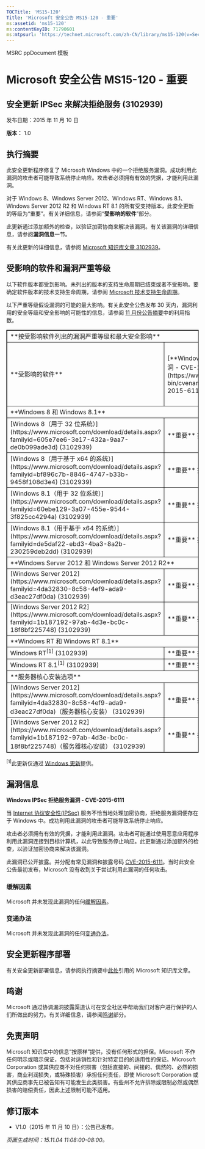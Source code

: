 ```yaml
---
TOCTitle: 'MS15-120'
Title: 'Microsoft 安全公告 MS15-120 - 重要'
ms:assetid: 'ms15-120'
ms:contentKeyID: 71790601
ms:mtpsurl: 'https://technet.microsoft.com/zh-CN/library/ms15-120(v=Security.10)'
---
```


MSRC ppDocument 模板

Microsoft 安全公告 MS15-120 - 重要
==================================

安全更新 IPSec 来解决拒绝服务 (3102939)
---------------------------------------

发布日期：2015 年 11 月 10 日

**版本：** 1.0

执行摘要
--------

此安全更新程序修复了 Microsoft Windows 中的一个拒绝服务漏洞。成功利用此漏洞的攻击者可能导致系统停止响应。攻击者必须拥有有效的凭据，才能利用此漏洞。

对于 Windows 8、Windows Server 2012、Windows RT、Windows 8.1、Windows Server 2012 R2 和 Windows RT 8.1 的所有受支持版本，此安全更新的等级为“重要”。有关详细信息，请参阅“**受影响的软件**”部分。

此更新通过添加额外的检查，以验证加密协商来解决该漏洞。有关该漏洞的详细信息，请参阅**漏洞信息**一节。

有关此更新的详细信息，请参阅 [Microsoft 知识库文章 3102939](https://support.microsoft.com/zh-cn/kb/3102939)。

受影响的软件和漏洞严重等级
--------------------------

以下软件版本都受到影响。未列出的版本的支持生命周期已结束或者不受影响。要确定软件版本的技术支持生命周期，请参阅 [Microsoft 技术支持生命周期](https://support.microsoft.com/zh-cn/lifecycle)。

以下严重等级假设漏洞的可能的最大影响。有关此安全公告发布 30 天内，漏洞利用的安全等级和安全影响的可能性的信息，请参阅 [11 月份公告摘要](https://technet.microsoft.com/zh-cn/library/security/ms15-nov)中的利用指数。

<p> </p>
<table style="border:1px solid black;">
<tr>
<td style="border:1px solid black;" colspan="3">
**按受影响软件列出的漏洞严重等级和最大安全影响**

</td>
</tr>
<tr>
<td style="border:1px solid black;">
**受影响的软件**

</td>
<td style="border:1px solid black;">
[**Windows IPSec 拒绝服务漏洞 - CVE-2015-6111**](https://www.cve.mitre.org/cgi-bin/cvename.cgi?name=cve-2015-6111)

</td>
<td style="border:1px solid black;">
**替代的更新**

</td>
</tr>
<tr>
<td style="border:1px solid black;" colspan="3">
**Windows 8 和 Windows 8.1**

</td>
</tr>
<tr>
<td style="border:1px solid black;">
[Windows 8（用于 32 位系统）](https://www.microsoft.com/download/details.aspx?familyid=605e7ee6-3e17-432a-9aa7-de0b099ade3d)  
(3102939)

</td>
<td style="border:1px solid black;">
**重要**  
拒绝服务

</td>
<td style="border:1px solid black;">
无

</td>
</tr>
<tr>
<td style="border:1px solid black;">
[Windows 8（用于基于 x64 的系统）](https://www.microsoft.com/download/details.aspx?familyid=bf896c7b-8846-4747-b33b-9458f108d3e4)  
(3102939)

</td>
<td style="border:1px solid black;">
**重要**  
拒绝服务

</td>
<td style="border:1px solid black;">
无

</td>
</tr>
<tr>
<td style="border:1px solid black;">
[Windows 8.1（用于 32 位系统）](https://www.microsoft.com/download/details.aspx?familyid=60ebe129-3a07-455e-9544-3f825cc4294a)  
(3102939)

</td>
<td style="border:1px solid black;">
**重要**  
拒绝服务

</td>
<td style="border:1px solid black;">
无

</td>
</tr>
<tr>
<td style="border:1px solid black;">
[Windows 8.1（用于基于 x64 的系统）](https://www.microsoft.com/download/details.aspx?familyid=de5daf22-ebd3-4ba3-8a2b-230259deb2dd)  
(3102939)

</td>
<td style="border:1px solid black;">
**重要**  
拒绝服务

</td>
<td style="border:1px solid black;">
无

</td>
</tr>
<tr>
<td style="border:1px solid black;" colspan="3">
**Windows Server 2012 和 Windows Server 2012 R2**

</td>
</tr>
<tr>
<td style="border:1px solid black;">
[Windows Server 2012](https://www.microsoft.com/download/details.aspx?familyid=4da32830-8c58-4ef9-ada9-d3eac27df0da)  
(3102939)

</td>
<td style="border:1px solid black;">
**重要**  
拒绝服务

</td>
<td style="border:1px solid black;">
无

</td>
</tr>
<tr>
<td style="border:1px solid black;">
[Windows Server 2012 R2](https://www.microsoft.com/download/details.aspx?familyid=1b187192-97ab-4d3e-bc0c-18f8bf225748)  
(3102939)

</td>
<td style="border:1px solid black;">
**重要**  
拒绝服务

</td>
<td style="border:1px solid black;">
无

</td>
</tr>
<tr>
<td style="border:1px solid black;" colspan="3">
**Windows RT 和 Windows RT 8.1**

</td>
</tr>
<tr>
<td style="border:1px solid black;">
Windows RT<sup>[1]</sup>  
(3102939)

</td>
<td style="border:1px solid black;">
**重要**  
拒绝服务

</td>
<td style="border:1px solid black;">
无

</td>
</tr>
<tr>
<td style="border:1px solid black;">
Windows RT 8.1<sup>[1]</sup>  
(3102939)

</td>
<td style="border:1px solid black;">
**重要**  
拒绝服务

</td>
<td style="border:1px solid black;">
无

</td>
</tr>
<tr>
<td style="border:1px solid black;" colspan="3">
**服务器核心安装选项**

</td>
</tr>
<tr>
<td style="border:1px solid black;">
[Windows Server 2012](https://www.microsoft.com/download/details.aspx?familyid=4da32830-8c58-4ef9-ada9-d3eac27df0da)（服务器核心安装）  
(3102939)

</td>
<td style="border:1px solid black;">
**重要**  
拒绝服务

</td>
<td style="border:1px solid black;">
无

</td>
</tr>
<tr>
<td style="border:1px solid black;">
[Windows Server 2012 R2](https://www.microsoft.com/download/details.aspx?familyid=1b187192-97ab-4d3e-bc0c-18f8bf225748)（服务器核心安装）  
(3102939)

</td>
<td style="border:1px solid black;">
**重要**  
拒绝服务

</td>
<td style="border:1px solid black;">
无

</td>
</tr>
</table>

<sup>[1]</sup>此更新仅通过 [Windows 更新](https://update.microsoft.com/microsoftupdate/v6/vistadefault.aspx?ln=zh-cn)提供。

漏洞信息
--------

**Windows IPSec 拒绝服务漏洞 - CVE-2015-6111**

当 [Internet 协议安全性(IPSec)](https://technet.microsoft.com/zh-cn/library/security/dn848375.aspx) 服务不恰当地处理加密协商，拒绝服务漏洞便存在于 Windows 中。成功利用此漏洞的攻击者可能导致系统停止响应。

攻击者必须拥有有效的凭据，才能利用此漏洞。攻击者可能通过使用恶意应用程序利用此漏洞连接到目标计算机，以此导致服务停止响应。此更新通过添加额外的检查，以验证加密协商来解决该漏洞。

此漏洞已公开披露。并分配有常见漏洞和披露号码 [CVE-2015-6111](https://www.cve.mitre.org/cgi-bin/cvename.cgi?name=cve-2015-6111)。当时此安全公告最初发布，Microsoft 没有收到关于尝试利用此漏洞的任何攻击。

### 缓解因素

Microsoft 并未发现此漏洞的任何[缓解因素](https://technet.microsoft.com/zh-cn/library/security/dn848375.aspx)。

### 变通办法

Microsoft 并未发现此漏洞的任何[变通办法](https://technet.microsoft.com/zh-cn/library/security/dn848375.aspx)。

安全更新程序部署
----------------

有关安全更新部署信息，请参阅执行摘要中[此处](https://technet.microsoft.com/zh-CN/library////c(v=Security.10))引用的 Microsoft 知识库文章。

鸣谢
----

Microsoft 通过协调漏洞披露渠道认可在安全社区中帮助我们对客户进行保护的人们所做出的努力。有关详细信息，请参阅[鸣谢](https://technet.microsoft.com/zh-cn/library/security/dn903755.aspx)部分。

免责声明
--------

Microsoft 知识库中的信息“按原样”提供，没有任何形式的担保。Microsoft 不作任何明示或暗示保证，包括对适销性和针对特定目的的适用性的保证。Microsoft Corporation 或其供应商不对任何损害（包括直接的、间接的、偶然的、必然的损害，商业利润损失，或特殊损害）承担任何责任，即使 Microsoft Corporation 或其供应商事先已被告知有可能发生此类损害。有些州不允许排除或限制必然或偶然损害的赔偿责任，因此上述限制可能不适用。

修订版本
--------

-   V1.0（2015 年 11 月 10 日）：公告已发布。

*页面生成时间：15.11.04 11:08:00-08:00。*
